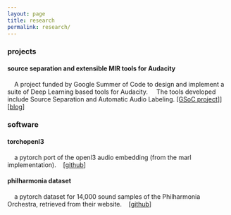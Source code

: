 ```yaml
---
layout: page
title: research
permalink: research/
---
```


### projects

#### source separation and extensible MIR tools for Audacity
    A project funded by Google Summer of Code to design and implement a suite of Deep Learning based tools for Audacity. 
    The tools developed include Source Separation and Automatic Audio Labeling. [[GSoC project]](https://summerofcode.withgoogle.com/projects/#5565426706153472)] [[blog](https://www.audacityteam.org/category/gsoc/gsoc-2021-source-separation/)]


### software

#### torchopenl3
    a pytorch port of the openl3 audio embedding (from the marl implementation). 
   [[github](https://github.com/hugofloresgarcia/torchopenl3)]

#### philharmonia dataset
    a pytorch dataset for 14,000 sound samples of the Philharmonia Orchestra, retrieved from their website.
   [[github](https://github.com/hugofloresgarcia/philharmonia-dataset)]